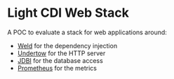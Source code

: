 # Light CDI Web Stack

A POC to evaluate a stack for web applications around:
- [Weld](https://weld.cdi-spec.org/) for the dependency injection
- [Undertow](https://undertow.io/) for the HTTP server
- [JDBI](https://jdbi.org/) for the database access
- [Prometheus](https://prometheus.io/) for the metrics
